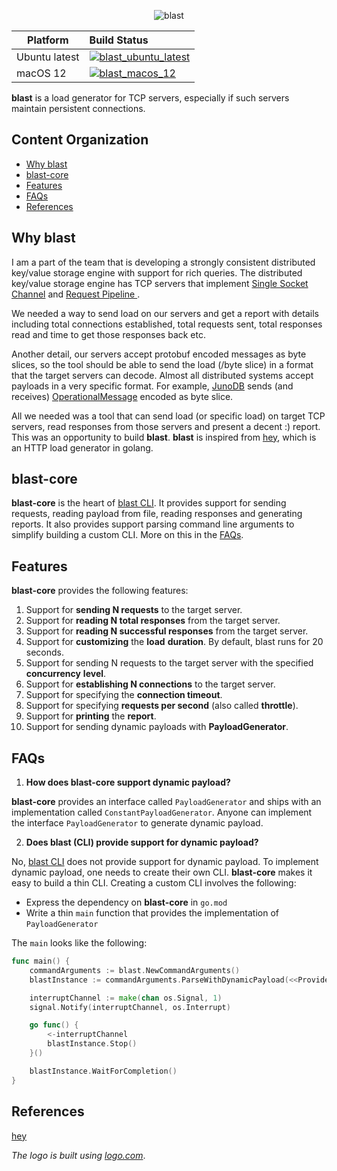 <p align="center">
	<img alt="blast" src="https://github.com/SarthakMakhija/blast-core/assets/21108320/5c55527f-ece4-478f-b6a3-f26c536c232a" />
</p>


| Platform      | Build Status                                                                                                                                                                                                       |
|---------------|:-------------------------------------------------------------------------------------------------------------------------------------------------------------------------------------------------------------------|
| Ubuntu latest | [![blast_ubuntu_latest](https://github.com/SarthakMakhija/blast-core/actions/workflows/build_ubuntu_latest.yml/badge.svg)](https://github.com/SarthakMakhija/blast-core/actions/workflows/build_ubuntu_latest.yml) |
| macOS 12      | [![blast_macos_12](https://github.com/SarthakMakhija/blast-core/actions/workflows/build_macos_12.yml/badge.svg)](https://github.com/SarthakMakhija/blast-core/actions/workflows/build_macos_12.yml)                |


**blast** is a load generator for TCP servers, especially if such servers maintain persistent connections.

## Content Organization

- [Why blast](#why-blast)
- [blast-core](#blast-core)
- [Features](#features)
- [FAQs](#faqs)
- [References](#references)

## Why blast

I am a part of the team that is developing a strongly consistent distributed key/value storage engine with support for rich queries.
The distributed key/value storage engine has TCP servers that implement [Single Socket Channel](https://martinfowler.com/articles/patterns-of-distributed-systems/single-socket-channel.html) and [Request Pipeline
](https://martinfowler.com/articles/patterns-of-distributed-systems/request-pipeline.html). 

We needed a way to send load on our servers and get a report with details including total connections established, total requests sent, total responses read and time to get those responses back etc.

Another detail, our servers accept protobuf encoded messages as byte slices, so the tool should be able to send the load (/byte slice) in a format that the target servers
can decode. Almost all distributed systems accept payloads in a very specific format. For example, [JunoDB](https://github.com/paypal/junodb) sends (and receives) [OperationalMessage](https://github.com/paypal/junodb/blob/ca68aa14734768fd047b66ea0b7e6316b15fef16/pkg/proto/opMsg.go#L33) encoded as byte slice.

All we needed was a tool that can send load (or specific load) on target TCP servers, read responses from those servers and present a decent :) report. This was an opportunity to build **blast**. **blast** is inspired from [hey](https://github.com/rakyll/hey), which is an HTTP load generator in golang.

## blast-core

**blast-core** is the heart of [blast CLI](https://github.com/SarthakMakhija/blast). It provides support for sending requests, reading payload from file, reading responses and generating reports.
It also provides support parsing command line arguments to simplify building a custom CLI. More on this in the [FAQs](#faqs).  

## Features

**blast-core** provides the following features:
1. Support for **sending N requests** to the target server.
2. Support for **reading N total responses** from the target server.
3. Support for **reading N successful responses** from the target server.
4. Support for **customizing** the **load** **duration**. By default, blast runs for 20 seconds.
5. Support for sending N requests to the target server with the specified **concurrency** **level**.
6. Support for **establishing N connections** to the target server.
7. Support for specifying the **connection timeout**.
8. Support for specifying **requests per second** (also called **throttle**).
9. Support for **printing** the **report**.
10. Support for sending dynamic payloads with **PayloadGenerator**.

## FAQs

1. **How does blast-core support dynamic payload?**

**blast-core** provides an interface called `PayloadGenerator` and ships with an implementation called `ConstantPayloadGenerator`. Anyone can implement
the interface `PayloadGenerator` to generate dynamic payload.

2. **Does blast (CLI) provide support for dynamic payload?**

No, [blast CLI](https://github.com/SarthakMakhija/blast) does not provide support for dynamic payload. To implement dynamic payload, one needs to create their
own CLI. **blast-core** makes it easy to build a thin CLI. Creating a custom CLI involves the following:

  - Express the dependency on **blast-core** in `go.mod`
  - Write a thin `main` function that provides the implementation of `PayloadGenerator`

The `main` looks like the following:

```go
func main() {
    commandArguments := blast.NewCommandArguments()
    blastInstance := commandArguments.ParseWithDynamicPayload(<<Provide an implementation of PayloadGenerator>>)

	interruptChannel := make(chan os.Signal, 1)
	signal.Notify(interruptChannel, os.Interrupt)

	go func() {
		<-interruptChannel
		blastInstance.Stop()
	}()

	blastInstance.WaitForCompletion()
}
```

## References
[hey](https://github.com/rakyll/hey)

*The logo is built using [logo.com](logo.com)*.
